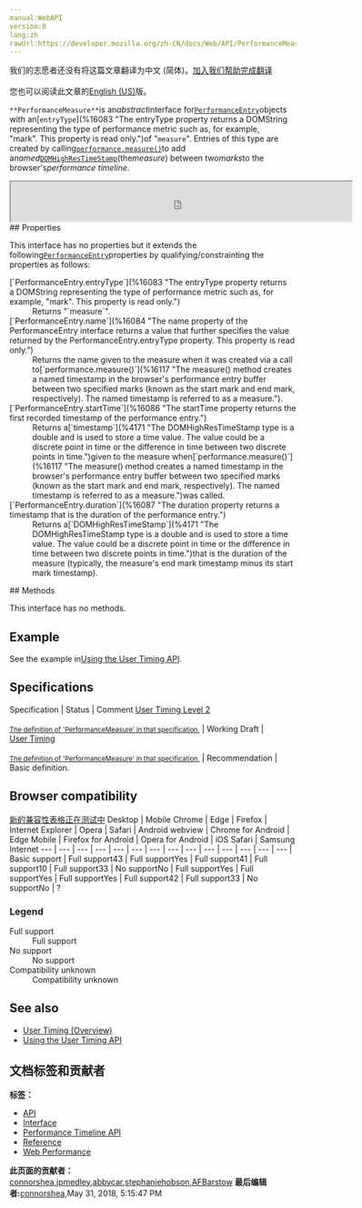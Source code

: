 ```yaml
---
manual:WebAPI
version:0
lang:zh
rawUrl:https://developer.mozilla.org/zh-CN/docs/Web/API/PerformanceMeasure
---
```




<bdi>我们的志愿者还没有将这篇文章翻译为<bdi>中文 (简体)</bdi>。[加入我们帮助完成翻译](%16115 "")<br></br>您也可以阅读此文章的[English (US)](%16116 "")版。</bdi>






`**PerformanceMeasure**`is an<em>abstract</em>interface for[`PerformanceEntry`](%16082 "The PerformanceEntry object encapsulates a single performance metric that is part of the performance timeline. A performance entry can be directly created by making a performance mark or measure (for example by calling the mark() method) at an explicit point in an application. Performance entries are also created in indirect ways such as loading a resource (such as an image).")objects with an[`entryType`](%16083 "The entryType property returns a DOMString representing the type of performance metric such as, for example, "mark". This property is read only.")of &quot;`measure`&quot;. Entries of this type are created by calling[`performance.measure()`](%16117 "The measure() method creates a named timestamp in the browser's performance entry buffer between two specified marks (known as the start mark and end mark, respectively). The named timestamp is referred to as a measure.")to add a<em>named</em>[`DOMHighResTimeStamp`](%4171 "The DOMHighResTimeStamp type is a double and is used to store a time value. The value could be a discrete point in time or the difference in time between two discrete points in time.")(the<em>measure</em>) between two<em>marks</em>to the browser&#39;s<em>performance timeline</em>.

<iframe src='https://mdn.mozillademos.org/en-US/docs/Web/API/PerformanceMeasure$samples/inheritance_diagram?revision=1385246' width='600' height='70'></iframe>
## Properties<a name="Properties"></a>


This interface has no properties but it extends the following[`PerformanceEntry`](%16082 "The PerformanceEntry object encapsulates a single performance metric that is part of the performance timeline. A performance entry can be directly created by making a performance mark or measure (for example by calling the mark() method) at an explicit point in an application. Performance entries are also created in indirect ways such as loading a resource (such as an image).")properties by qualifying/constrainting the properties as follows:

<dl><dt>[`PerformanceEntry.entryType`](%16083 "The entryType property returns a DOMString representing the type of performance metric such as, for example, "mark". This property is read only.")</dt><dd>Returns &quot;`measure`&quot;.</dd><dt>[`PerformanceEntry.name`](%16084 "The name property of the PerformanceEntry interface returns a value that further specifies the value returned by the PerformanceEntry.entryType property. This property is read only.")</dt><dd>Returns the name given to the measure when it was created via a call to[`performance.measure()`](%16117 "The measure() method creates a named timestamp in the browser's performance entry buffer between two specified marks (known as the start mark and end mark, respectively). The named timestamp is referred to as a measure.").</dd><dt>[`PerformanceEntry.startTime`](%16086 "The startTime property returns the first recorded timestamp of the performance entry.")</dt><dd>Returns a[`timestamp`](%4171 "The DOMHighResTimeStamp type is a double and is used to store a time value. The value could be a discrete point in time or the difference in time between two discrete points in time.")given to the measure when[`performance.measure()`](%16117 "The measure() method creates a named timestamp in the browser's performance entry buffer between two specified marks (known as the start mark and end mark, respectively). The named timestamp is referred to as a measure.")was called.</dd><dt>[`PerformanceEntry.duration`](%16087 "The duration property returns a timestamp that is the duration of the performance entry.")</dt><dd>Returns a[`DOMHighResTimeStamp`](%4171 "The DOMHighResTimeStamp type is a double and is used to store a time value. The value could be a discrete point in time or the difference in time between two discrete points in time.")that is the duration of the measure (typically, the measure&#39;s end mark timestamp minus its start mark timestamp).</dd></dl>
## Methods<a name="Methods"></a>


This interface has no methods.


## Example<a name="Example"></a>


See the example in[Using the User Timing API](%16109 "").


## Specifications<a name="Specifications"></a>
Specification | Status | Comment 
[User Timing Level 2<br></br><small>The definition of &#39;PerformanceMeasure&#39; in that specification.</small>](%16118 "") | Working Draft |  
[User Timing<br></br><small>The definition of &#39;PerformanceMeasure&#39; in that specification.</small>](%16119 "") | Recommendation | Basic definition. 


## Browser compatibility<a name="Browser_compatibility"></a>
[新的兼容性表格正在测试中<i></i>](%3360 "")
<abbr>Desktop<i></i></abbr> | <abbr>Mobile<i></i></abbr> 
<abbr>Chrome<i></i></abbr> | <abbr>Edge<i></i></abbr> | <abbr>Firefox<i></i></abbr> | <abbr>Internet Explorer<i></i></abbr> | <abbr>Opera<i></i></abbr> | <abbr>Safari<i></i></abbr> | <abbr>Android webview<i></i></abbr> | <abbr>Chrome for Android<i></i></abbr> | <abbr>Edge Mobile<i></i></abbr> | <abbr>Firefox for Android<i></i></abbr> | <abbr>Opera for Android<i></i></abbr> | <abbr>iOS Safari<i></i></abbr> | <abbr>Samsung Internet<i></i></abbr> 
 ---  |  ---  |  ---  |  ---  |  ---  |  ---  |  ---  |  ---  |  ---  |  ---  |  ---  |  ---  |  ---  |  ---  | 
Basic support | <abbr>Full support</abbr>43 | <abbr>Full support</abbr>Yes | <abbr>Full support</abbr>41 | <abbr>Full support</abbr>10 | <abbr>Full support</abbr>33 | <abbr>No support</abbr>No | <abbr>Full support</abbr>Yes | <abbr>Full support</abbr>Yes | <abbr>Full support</abbr>Yes | <abbr>Full support</abbr>42 | <abbr>Full support</abbr>33 | <abbr>No support</abbr>No | <abbr>?</abbr> 


### Legend<a name="Legend"></a>
<dl><dt><abbr>Full support</abbr></dt><dd>Full support</dd><dt><abbr>No support</abbr></dt><dd>No support</dd><dt><abbr>Compatibility unknown</abbr></dt><dd>Compatibility unknown</dd></dl>

## See also<a name="See_also"></a>

* [User Timing (Overview)](%16112 "")
* [Using the User Timing API](%16109 "")



## 文档标签和贡献者
**标签：**
* [API](%50 "")
* [Interface](%3380 "")
* [Performance Timeline API](%16093 "")
* [Reference](%3381 "")
* [Web Performance](%16064 "")

**此页面的贡献者：**[connorshea](%5516 ""),[jpmedley](%3413 ""),[abbycar](%15784 ""),[stephaniehobson](%16114 ""),[AFBarstow](%6896 "")
**最后编辑者:**[connorshea](%5516 ""),<time>May 31, 2018, 5:15:47 PM</time>


